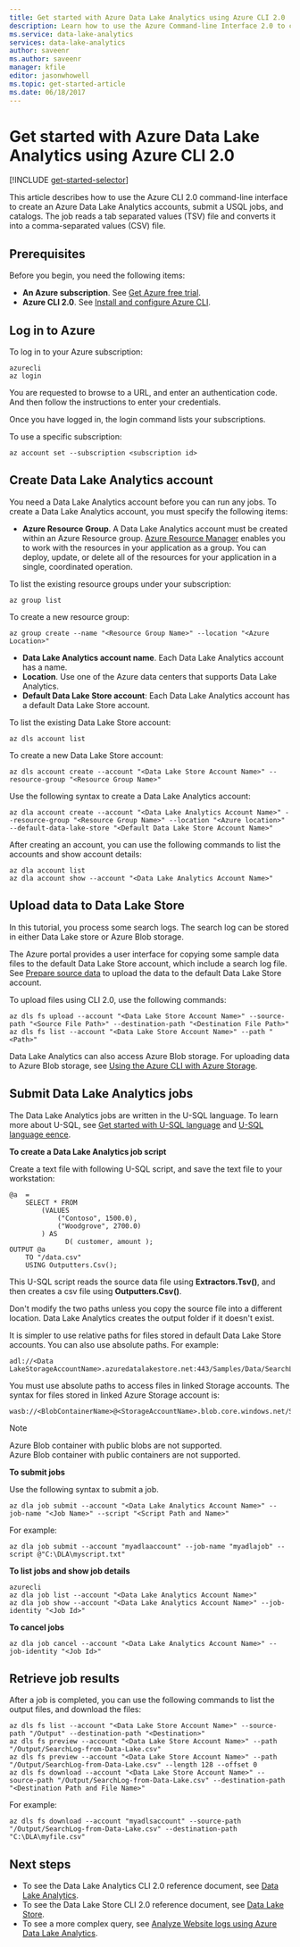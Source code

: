 ```yaml
---
title: Get started with Azure Data Lake Analytics using Azure CLI 2.0
description: Learn how to use the Azure Command-line Interface 2.0 to create an Azure Data Lake Analytics account and submit a U-SQL job.
ms.service: data-lake-analytics
services: data-lake-analytics
author: saveenr
ms.author: saveenr
manager: kfile
editor: jasonwhowell
ms.topic: get-started-article
ms.date: 06/18/2017
---
```

# Get started with Azure Data Lake Analytics using Azure CLI 2.0
[!INCLUDE [get-started-selector](../../includes/data-lake-analytics-selector-get-started.md)]

This article describes how to use the Azure CLI 2.0 command-line interface to create an Azure Data Lake Analytics accounts, submit a USQL jobs, and catalogs. The job reads a tab separated values (TSV) file and converts it into a comma-separated values (CSV) file. 

## Prerequisites
Before you begin, you need the following items:

* **An Azure subscription**. See [Get Azure free trial](https://azure.microsoft.com/pricing/free-trial/).
* **Azure CLI 2.0**. See [Install and configure Azure CLI](https://docs.microsoft.com/cli/azure/install-azure-cli).

## Log in to Azure

To log in to your Azure subscription:

```
azurecli
az login
```

You are requested to browse to a URL, and enter an authentication code.  And then follow the instructions to enter your credentials.

Once you have logged in, the login command lists your subscriptions.

To use a specific subscription:

```
az account set --subscription <subscription id>
```

## Create Data Lake Analytics account
You need a Data Lake Analytics account before you can run any jobs. To create a Data Lake Analytics account, you must specify the following items:

* **Azure Resource Group**. A Data Lake Analytics account must be created within an Azure Resource group. [Azure Resource Manager](../azure-resource-manager/resource-group-overview.md) enables you to work with the resources in your application as a group. You can deploy, update, or delete all of the resources for your application in a single, coordinated operation.  

To list the existing resource groups under your subscription:

```
az group list
```

To create a new resource group:

```
az group create --name "<Resource Group Name>" --location "<Azure Location>"
```

* **Data Lake Analytics account name**. Each Data Lake Analytics account has a name.
* **Location**. Use one of the Azure data centers that supports Data Lake Analytics.
* **Default Data Lake Store account**: Each Data Lake Analytics account has a default Data Lake Store account.

To list the existing Data Lake Store account:

```
az dls account list
```

To create a new Data Lake Store account:

```azurecli
az dls account create --account "<Data Lake Store Account Name>" --resource-group "<Resource Group Name>"
```

Use the following syntax to create a Data Lake Analytics account:

```
az dla account create --account "<Data Lake Analytics Account Name>" --resource-group "<Resource Group Name>" --location "<Azure location>" --default-data-lake-store "<Default Data Lake Store Account Name>"
```

After creating an account, you can use the following commands to list the accounts and show account details:

```
az dla account list
az dla account show --account "<Data Lake Analytics Account Name>"            
```

## Upload data to Data Lake Store
In this tutorial, you process some search logs.  The search log can be stored in either Data Lake store or Azure Blob storage.

The Azure portal provides a user interface for copying some sample data files to the default Data Lake Store account, which include a search log file. See [Prepare source data](data-lake-analytics-get-started-portal.md) to upload the data to the default Data Lake Store account.

To upload files using CLI 2.0, use the following commands:

```
az dls fs upload --account "<Data Lake Store Account Name>" --source-path "<Source File Path>" --destination-path "<Destination File Path>"
az dls fs list --account "<Data Lake Store Account Name>" --path "<Path>"
```

Data Lake Analytics can also access Azure Blob storage.  For uploading data to Azure Blob storage, see [Using the Azure CLI with Azure Storage](../storage/common/storage-azure-cli.md).

## Submit Data Lake Analytics jobs
The Data Lake Analytics jobs are written in the U-SQL language. To learn more about U-SQL, see [Get started with U-SQL language](data-lake-analytics-u-sql-get-started.md) and [U-SQL language eence](http://go.microsoft.com/fwlink/?LinkId=691348).

**To create a Data Lake Analytics job script**

Create a text file with following U-SQL script, and save the text file to your workstation:

```
@a  = 
    SELECT * FROM 
        (VALUES
            ("Contoso", 1500.0),
            ("Woodgrove", 2700.0)
        ) AS 
              D( customer, amount );
OUTPUT @a
    TO "/data.csv"
    USING Outputters.Csv();
```

This U-SQL script reads the source data file using **Extractors.Tsv()**, and then creates a csv file using **Outputters.Csv()**.

Don't modify the two paths unless you copy the source file into a different location.  Data Lake Analytics creates the output folder if it doesn't exist.

It is simpler to use relative paths for files stored in default Data Lake Store accounts. You can also use absolute paths.  For example:

```
adl://<Data LakeStorageAccountName>.azuredatalakestore.net:443/Samples/Data/SearchLog.tsv
```

You must use absolute paths to access files in linked Storage accounts.  The syntax for files stored in linked Azure Storage account is:

```
wasb://<BlobContainerName>@<StorageAccountName>.blob.core.windows.net/Samples/Data/SearchLog.tsv
```

> [!NOTE]
> Azure Blob container with public blobs are not supported.      
> Azure Blob container with public containers are not supported.      
>

**To submit jobs**

Use the following syntax to submit a job.

```
az dla job submit --account "<Data Lake Analytics Account Name>" --job-name "<Job Name>" --script "<Script Path and Name>"
```

For example:

```
az dla job submit --account "myadlaaccount" --job-name "myadlajob" --script @"C:\DLA\myscript.txt"
```

**To list jobs and show job details**

```
azurecli
az dla job list --account "<Data Lake Analytics Account Name>"
az dla job show --account "<Data Lake Analytics Account Name>" --job-identity "<Job Id>"
```

**To cancel jobs**

```
az dla job cancel --account "<Data Lake Analytics Account Name>" --job-identity "<Job Id>"
```

## Retrieve job results

After a job is completed, you can use the following commands to list the output files, and download the files:

```
az dls fs list --account "<Data Lake Store Account Name>" --source-path "/Output" --destination-path "<Destination>"
az dls fs preview --account "<Data Lake Store Account Name>" --path "/Output/SearchLog-from-Data-Lake.csv"
az dls fs preview --account "<Data Lake Store Account Name>" --path "/Output/SearchLog-from-Data-Lake.csv" --length 128 --offset 0
az dls fs download --account "<Data Lake Store Account Name>" --source-path "/Output/SearchLog-from-Data-Lake.csv" --destination-path "<Destination Path and File Name>"
```

For example:

```
az dls fs download --account "myadlsaccount" --source-path "/Output/SearchLog-from-Data-Lake.csv" --destination-path "C:\DLA\myfile.csv"
```

## Next steps

* To see the Data Lake Analytics CLI 2.0 reference document, see [Data Lake Analytics](https://docs.microsoft.com/cli/azure/dla).
* To see the Data Lake Store CLI 2.0 reference document, see [Data Lake Store](https://docs.microsoft.com/cli/azure/dls).
* To see a more complex query, see [Analyze Website logs using Azure Data Lake Analytics](data-lake-analytics-analyze-weblogs.md).
